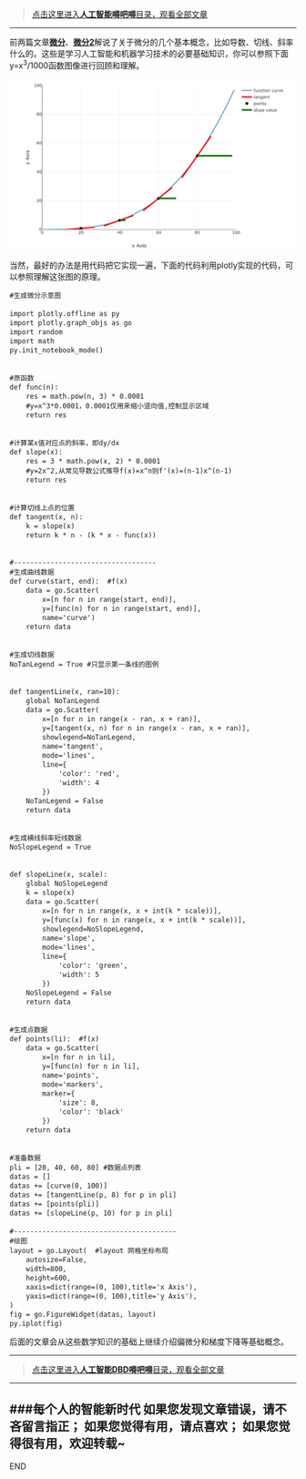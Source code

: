 >[点击这里进入**人工智能嘚吧嘚**目录，观看全部文章](https://www.jianshu.com/p/ff37dbc75edb)
---

前两篇文章[**微分**](https://www.jianshu.com/p/04ee6b3c927a)、[**微分2**](https://www.jianshu.com/p/fdb2d0f86be9)解说了关于微分的几个基本概念，比如导数、切线、斜率什么的。这些是学习人工智能和机器学习技术的必要基础知识，你可以参照下面y=x<sup>3</sup>/1000函数图像进行回顾和理解。

![](imgs/4324074-c0c8c5c4e2b9d952.png?imageMogr2/auto-orient/strip%7CimageView2/2/w/1240)

当然，最好的办法是用代码把它实现一遍，下面的代码利用plotly实现的代码，可以参照理解这张图的原理。

```
#生成微分示意图

import plotly.offline as py
import plotly.graph_objs as go
import random
import math
py.init_notebook_mode()


#原函数
def func(n):
    res = math.pow(n, 3) * 0.0001  
    #y=x^3*0.0001，0.0001仅用来缩小竖向值,控制显示区域
    return res


#计算某x值对应点的斜率，即dy/dx
def slope(x):
    res = 3 * math.pow(x, 2) * 0.0001
    #y=2x^2,从常见导数公式推导f(x)=x^n则f'(x)=(n-1)x^(n-1)
    return res


#计算切线上点的位置
def tangent(x, n):
    k = slope(x)
    return k * n - (k * x - func(x))


#-----------------------------------
#生成曲线数据
def curve(start, end):  #f(x)
    data = go.Scatter(
        x=[n for n in range(start, end)],
        y=[func(n) for n in range(start, end)],
        name='curve')
    return data


#生成切线数据
NoTanLegend = True #只显示第一条线的图例


def tangentLine(x, ran=10):  
    global NoTanLegend
    data = go.Scatter(
        x=[n for n in range(x - ran, x + ran)],
        y=[tangent(x, n) for n in range(x - ran, x + ran)],
        showlegend=NoTanLegend,
        name='tangent',
        mode='lines',
        line={
            'color': 'red',
            'width': 4
        })
    NoTanLegend = False
    return data


#生成横线斜率短线数据
NoSlopeLegend = True


def slopeLine(x, scale):
    global NoSlopeLegend
    k = slope(x)
    data = go.Scatter(
        x=[n for n in range(x, x + int(k * scale))],
        y=[func(x) for n in range(x, x + int(k * scale))],
        showlegend=NoSlopeLegend,
        name='slope',
        mode='lines',
        line={
            'color': 'green',
            'width': 5
        })
    NoSlopeLegend = False
    return data


#生成点数据
def points(li):  #f(x)
    data = go.Scatter(
        x=[n for n in li],
        y=[func(n) for n in li],
        name='points',
        mode='markers',
        marker={
            'size': 8,
            'color': 'black'
        })
    return data


#准备数据
pli = [20, 40, 60, 80] #数据点列表
datas = []
datas += [curve(0, 100)]
datas += [tangentLine(p, 8) for p in pli]
datas += [points(pli)]
datas += [slopeLine(p, 10) for p in pli]

#----------------------------------------
#绘图
layout = go.Layout(  #layout 网格坐标布局
    autosize=False,
    width=800,
    height=600,
    xaxis=dict(range=(0, 100),title='x Axis'),
    yaxis=dict(range=(0, 100),title='y Axis'),
)
fig = go.FigureWidget(datas, layout)
py.iplot(fig)
```
后面的文章会从这些数学知识的基础上继续介绍偏微分和梯度下降等基础概念。


---
>[点击这里进入**人工智能DBD嘚吧嘚**目录，观看全部文章](https://www.jianshu.com/p/ff37dbc75edb)
---
###每个人的智能新时代
如果您发现文章错误，请不吝留言指正；
如果您觉得有用，请点喜欢；
如果您觉得很有用，欢迎转载~
---
END